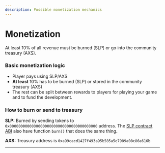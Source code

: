 ```yaml
---
description: Possible monetization mechanics
---
```


# Monetization

At least 10% of all revenue must be burned (SLP) or go into the community treasury (AXS).

### Basic monetization logic

* Player pays using SLP/AXS
* **At least** 10% has to be burned (SLP) or stored in the community treasury (AXS)
* The rest can be split between rewards to players for playing your game and to fund the development.

### How to burn or send to treasury

**SLP:** Burned by sending tokens to `0x0000000000000000000000000000000000000000` address. The [SLP contract ABI](../axie-developers-cookbook/run-a-ronin-node.md#contract-abi) also have function `burn()` that does the same thing.

**AXS:** Treasury address is `0xa99cacd1427f493a95b585a5c7989a08c86a616b`

****
